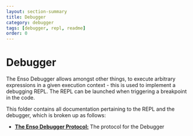 ```yaml
---
layout: section-summary
title: Debugger
category: debugger
tags: [debugger, repl, readme]
order: 0
---
```


# Debugger

The Enso Debugger allows amongst other things, to execute arbitrary expressions
in a given execution context - this is used to implement a debugging REPL. The
REPL can be launched when triggering a breakpoint in the code.

This folder contains all documentation pertaining to the REPL and the debugger,
which is broken up as follows:

- [**The Enso Debugger Protocol:**](./protocol.md) The protocol for the Debugger
